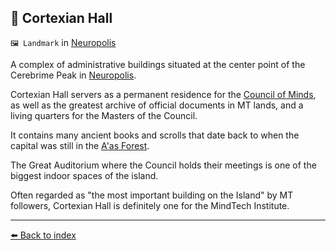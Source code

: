 ## 📖 Cortexian Hall

`🖼️ Landmark` in [Neuropolis](../refs/neuropolis.md)

A complex of administrative buildings situated at the center point of the Cerebrime Peak in [Neuropolis](../refs/neuropolis.md).

Cortexian Hall servers as a permanent residence for the [Council of Minds](../refs/council_of_minds.md), as well as the greatest archive of official documents in MT lands, and a living quarters for the Masters of the Council.

It contains many ancient books and scrolls that date back to when the capital was still in the [A'as Forest](../refs/aas_forest.md).

The Great Auditorium where the Council holds their meetings is one of the biggest indoor spaces of the island.

Often regarded as "the most important building on the Island" by MT followers, Cortexian Hall is definitely one for the MindTech Institute.


----------
[⬅️ Back to index](../r/#a610_s)